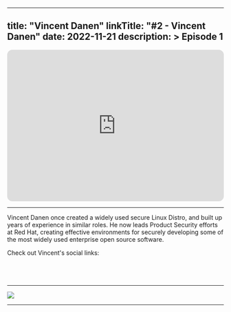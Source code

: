 
---
title: "Vincent Danen"
linkTitle: "#2 - Vincent Danen"
date: 2022-11-21
description: > 
  Episode 1
---

<iframe style="border-radius:12px" src="https://open.spotify.com/embed/episode/5rXvewsYxWbrl8E9zsj6TC?utm_source=generator" width="100%" height="352" frameBorder="0" allowfullscreen="" allow="autoplay; clipboard-write; encrypted-media; fullscreen; picture-in-picture" loading="lazy"></iframe>

---

Vincent Danen once created a widely used secure Linux Distro, and built up years of experience in similar roles. He now leads Product Security efforts at Red Hat, creating effective environments for securely developing some of the most widely used enterprise open source software.

Check out Vincent's social links:

<div class="col-md-6">
    <div class="row">
        <a href="https://linkedin.com/in/vdanen/"><i class="fab fa-linkedin-in" style="font-size: 2rem;padding:10px;"></i></a>
        <a href="https://twitter.com/vdanen"><i class="fab fa-twitter" style="font-size: 2rem;padding:10px;"></i></a>
        <a href="https://annvix.com/"><i class="fab fa-readme" style="font-size: 2rem;padding:10px;"></i></a>
    </div>
</div>

---

<img src="/images/guests/vincent_danen.jpg" max-width="90%">

---